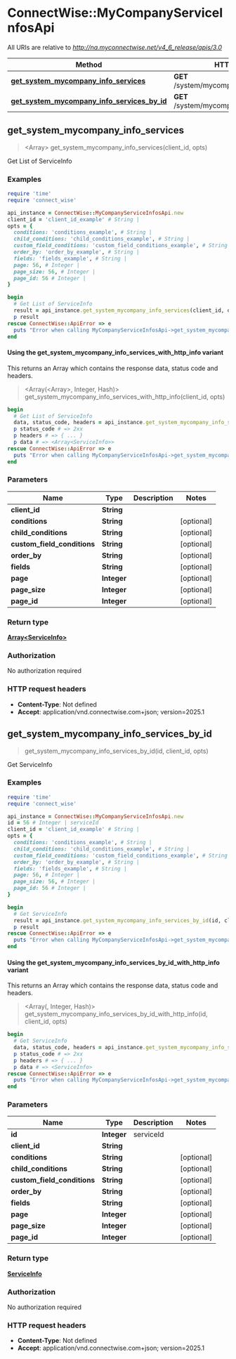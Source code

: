 # ConnectWise::MyCompanyServiceInfosApi

All URIs are relative to *http://na.myconnectwise.net/v4_6_release/apis/3.0*

| Method | HTTP request | Description |
| ------ | ------------ | ----------- |
| [**get_system_mycompany_info_services**](MyCompanyServiceInfosApi.md#get_system_mycompany_info_services) | **GET** /system/mycompany/info/services | Get List of ServiceInfo |
| [**get_system_mycompany_info_services_by_id**](MyCompanyServiceInfosApi.md#get_system_mycompany_info_services_by_id) | **GET** /system/mycompany/info/services/{id} | Get ServiceInfo |


## get_system_mycompany_info_services

> <Array<ServiceInfo>> get_system_mycompany_info_services(client_id, opts)

Get List of ServiceInfo

### Examples

```ruby
require 'time'
require 'connect_wise'

api_instance = ConnectWise::MyCompanyServiceInfosApi.new
client_id = 'client_id_example' # String | 
opts = {
  conditions: 'conditions_example', # String | 
  child_conditions: 'child_conditions_example', # String | 
  custom_field_conditions: 'custom_field_conditions_example', # String | 
  order_by: 'order_by_example', # String | 
  fields: 'fields_example', # String | 
  page: 56, # Integer | 
  page_size: 56, # Integer | 
  page_id: 56 # Integer | 
}

begin
  # Get List of ServiceInfo
  result = api_instance.get_system_mycompany_info_services(client_id, opts)
  p result
rescue ConnectWise::ApiError => e
  puts "Error when calling MyCompanyServiceInfosApi->get_system_mycompany_info_services: #{e}"
end
```

#### Using the get_system_mycompany_info_services_with_http_info variant

This returns an Array which contains the response data, status code and headers.

> <Array(<Array<ServiceInfo>>, Integer, Hash)> get_system_mycompany_info_services_with_http_info(client_id, opts)

```ruby
begin
  # Get List of ServiceInfo
  data, status_code, headers = api_instance.get_system_mycompany_info_services_with_http_info(client_id, opts)
  p status_code # => 2xx
  p headers # => { ... }
  p data # => <Array<ServiceInfo>>
rescue ConnectWise::ApiError => e
  puts "Error when calling MyCompanyServiceInfosApi->get_system_mycompany_info_services_with_http_info: #{e}"
end
```

### Parameters

| Name | Type | Description | Notes |
| ---- | ---- | ----------- | ----- |
| **client_id** | **String** |  |  |
| **conditions** | **String** |  | [optional] |
| **child_conditions** | **String** |  | [optional] |
| **custom_field_conditions** | **String** |  | [optional] |
| **order_by** | **String** |  | [optional] |
| **fields** | **String** |  | [optional] |
| **page** | **Integer** |  | [optional] |
| **page_size** | **Integer** |  | [optional] |
| **page_id** | **Integer** |  | [optional] |

### Return type

[**Array&lt;ServiceInfo&gt;**](ServiceInfo.md)

### Authorization

No authorization required

### HTTP request headers

- **Content-Type**: Not defined
- **Accept**: application/vnd.connectwise.com+json; version=2025.1


## get_system_mycompany_info_services_by_id

> <ServiceInfo> get_system_mycompany_info_services_by_id(id, client_id, opts)

Get ServiceInfo

### Examples

```ruby
require 'time'
require 'connect_wise'

api_instance = ConnectWise::MyCompanyServiceInfosApi.new
id = 56 # Integer | serviceId
client_id = 'client_id_example' # String | 
opts = {
  conditions: 'conditions_example', # String | 
  child_conditions: 'child_conditions_example', # String | 
  custom_field_conditions: 'custom_field_conditions_example', # String | 
  order_by: 'order_by_example', # String | 
  fields: 'fields_example', # String | 
  page: 56, # Integer | 
  page_size: 56, # Integer | 
  page_id: 56 # Integer | 
}

begin
  # Get ServiceInfo
  result = api_instance.get_system_mycompany_info_services_by_id(id, client_id, opts)
  p result
rescue ConnectWise::ApiError => e
  puts "Error when calling MyCompanyServiceInfosApi->get_system_mycompany_info_services_by_id: #{e}"
end
```

#### Using the get_system_mycompany_info_services_by_id_with_http_info variant

This returns an Array which contains the response data, status code and headers.

> <Array(<ServiceInfo>, Integer, Hash)> get_system_mycompany_info_services_by_id_with_http_info(id, client_id, opts)

```ruby
begin
  # Get ServiceInfo
  data, status_code, headers = api_instance.get_system_mycompany_info_services_by_id_with_http_info(id, client_id, opts)
  p status_code # => 2xx
  p headers # => { ... }
  p data # => <ServiceInfo>
rescue ConnectWise::ApiError => e
  puts "Error when calling MyCompanyServiceInfosApi->get_system_mycompany_info_services_by_id_with_http_info: #{e}"
end
```

### Parameters

| Name | Type | Description | Notes |
| ---- | ---- | ----------- | ----- |
| **id** | **Integer** | serviceId |  |
| **client_id** | **String** |  |  |
| **conditions** | **String** |  | [optional] |
| **child_conditions** | **String** |  | [optional] |
| **custom_field_conditions** | **String** |  | [optional] |
| **order_by** | **String** |  | [optional] |
| **fields** | **String** |  | [optional] |
| **page** | **Integer** |  | [optional] |
| **page_size** | **Integer** |  | [optional] |
| **page_id** | **Integer** |  | [optional] |

### Return type

[**ServiceInfo**](ServiceInfo.md)

### Authorization

No authorization required

### HTTP request headers

- **Content-Type**: Not defined
- **Accept**: application/vnd.connectwise.com+json; version=2025.1

